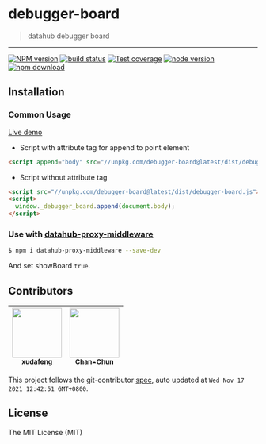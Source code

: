# debugger-board

> datahub debugger board

---

[![NPM version][npm-image]][npm-url]
[![build status][travis-image]][travis-url]
[![Test coverage][coveralls-image]][coveralls-url]
[![node version][node-image]][node-url]
[![npm download][download-image]][download-url]

[npm-image]: https://img.shields.io/npm/v/debugger-board.svg
[npm-url]: https://npmjs.org/package/debugger-board
[travis-image]: https://img.shields.io/travis/xudafeng/debugger-board.svg
[travis-url]: https://travis-ci.org/xudafeng/debugger-board
[coveralls-image]: https://img.shields.io/coveralls/xudafeng/debugger-board.svg
[coveralls-url]: https://coveralls.io/r/xudafeng/debugger-board?branch=master
[node-image]: https://img.shields.io/badge/node.js-%3E=_8-green.svg
[node-url]: http://nodejs.org/download/
[download-image]: https://img.shields.io/npm/dm/debugger-board.svg
[download-url]: https://npmjs.org/package/debugger-board

## Installation

### Common Usage

[Live demo](https://xudafeng.github.io/debugger-board/)

* Script with attribute tag for append to point element

```html
<script append="body" src="//unpkg.com/debugger-board@latest/dist/debugger-board.js"></script>
```

* Script without attribute tag

```html
<script src="//unpkg.com/debugger-board@latest/dist/debugger-board.js"></script>
<script>
  window._debugger_board.append(document.body);
</script>
```

### Use with [datahub-proxy-middleware](//github.com/xudafeng/datahub-proxy-middleware)

```bash
$ npm i datahub-proxy-middleware --save-dev
```

And set showBoard `true`.

<!-- GITCONTRIBUTOR_START -->

## Contributors

|[<img src="https://avatars.githubusercontent.com/u/1011681?v=4" width="100px;"/><br/><sub><b>xudafeng</b></sub>](https://github.com/xudafeng)<br/>|[<img src="https://avatars.githubusercontent.com/u/17233599?v=4" width="100px;"/><br/><sub><b>Chan-Chun</b></sub>](https://github.com/Chan-Chun)<br/>|
| :---: | :---: |


This project follows the git-contributor [spec](https://github.com/xudafeng/git-contributor), auto updated at `Wed Nov 17 2021 12:42:51 GMT+0800`.

<!-- GITCONTRIBUTOR_END -->

## License

The MIT License (MIT)
